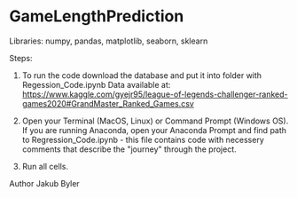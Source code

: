 # GameLengthPrediction

Libraries:
numpy, pandas, matplotlib, seaborn, sklearn

Steps:
1. To run the code download the database and put it into folder with Regession_Code.ipynb Data available at: https://www.kaggle.com/gyejr95/league-of-legends-challenger-ranked-games2020#GrandMaster_Ranked_Games.csv

2. Open your Terminal (MacOS, Linux) or Command Prompt (Windows OS). If you are running Anaconda, open your Anaconda Prompt and find path to Regression_Code.ipynb - this file contains code with necessery comments that describe the "journey" through the project.

3. Run all cells.

Author
Jakub Byler 
